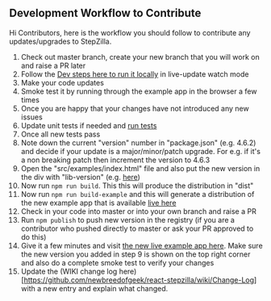 ## Development Workflow to Contribute

Hi Contributors, here is the workflow you should follow to contribute any updates/upgrades to StepZilla.

1. Check out master branch, create your new branch that you will work on and raise a PR later
2. Follow the [Dev steps here to run it locally](https://github.com/newbreedofgeek/react-stepzilla#run-and-view-example-in-browser) in live-update watch mode
3. Make your code updates
4. Smoke test it by running through the example app in the browser a few times
5. Once you are happy that your changes have not introduced any new issues
6. Update unit tests if needed and [run tests](https://github.com/newbreedofgeek/react-stepzilla#tests)
7. Once all new tests pass
8. Note down the current "version" number in "package.json" (e.g. 4.6.2) and decide if your update is a major/minor/patch upgrade. For e.g. if it's a non breaking patch then increment the version to 4.6.3
9. Open the "src/examples/index.html" file and also put the new version in the div with "lib-version" (e.g. [here](https://github.com/newbreedofgeek/react-stepzilla/blob/master/src/examples/index.html#L149))
10. Now run `npm run build`. This this will produce the distribution in "dist"
11. Now run `npm run build-example` and this will generate a distribution of the new example app that is available [live here](https://newbreedofgeek.github.io/react-stepzilla/)
12. Check in your code into master or into your own branch and raise a PR
13. Run `npm publish` to push new version in the registry (if you are a contributor who pushed directly to master or ask your PR approved to do this)
14. Give it a few minutes and visit [the new live example app here](https://newbreedofgeek.github.io/react-stepzilla/). Make sure the new version you added in step 9 is shown on the top right corner and also do a complete smoke test to verify your changes
15. Update the (WIKI change log here)[https://github.com/newbreedofgeek/react-stepzilla/wiki/Change-Log] with a new entry and explain what changed.
